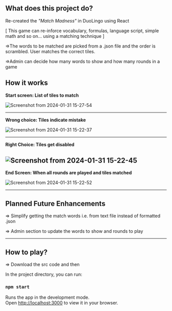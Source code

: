 **What does this project do?**
------------------------------------
Re-created  the _"Match Madness"_ in DuoLingo using React


[ This game can re-inforce vocabulary, formulas, language script, simple math and so on... using a matching technique ]

=>The words to be matched are picked from a .json file and the order is scrambled. User matches the correct tiles. 

=>Admin can decide how many words to show and how many rounds in a game

**How it works**
----------------------------------------
**Start screen: List of tiles to match**


![Screenshot from 2024-01-31 15-27-54](https://github.com/r-datar/MatchAndLearn/assets/125515685/2f3edf84-6476-4217-b1af-8a8381ff3303)

---------------------------------------
**Wrong choice: Tiles indicate mistake**

![Screenshot from 2024-01-31 15-22-37](https://github.com/r-datar/MatchAndLearn/assets/125515685/7889ce76-5290-4b88-a04c-68dab674abe1)

-----------------------------------------
**Right Choice: Tiles get disabled**

![Screenshot from 2024-01-31 15-22-45](https://github.com/r-datar/MatchAndLearn/assets/125515685/619645ac-51b4-481c-b550-09946f69eb86)
-------------------------------------------
**End Screen: When all rounds are played and tiles matched**

![Screenshot from 2024-01-31 15-22-52](https://github.com/r-datar/MatchAndLearn/assets/125515685/7c22db39-95ab-4aa1-a64e-6d5cdbbb0927)

-------------------------------------------

**Planned Future Enhancements**
-------------------------------------------

=> Simplify getting the match words i.e. from text file instead of formatted .json 


=> Admin section to update the words to show and rounds to play



--------------------------------------------

**How to play?**
--------------------------------------------


=> Download the src code and then

In the project directory, you can run:
### `npm start`
Runs the app in the development mode.\
Open [http://localhost:3000](http://localhost:3000) to view it in your browser.





